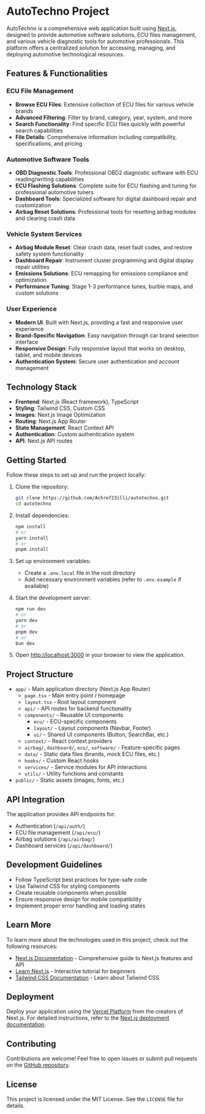 # AutoTechno Project

AutoTechno is a comprehensive web application built using [Next.js](https://nextjs.org), designed to provide automotive software solutions, ECU files management, and various vehicle diagnostic tools for automotive professionals. This platform offers a centralized solution for accessing, managing, and deploying automotive technological resources.

## Features & Functionalities

### ECU File Management
- **Browse ECU Files**: Extensive collection of ECU files for various vehicle brands
- **Advanced Filtering**: Filter by brand, category, year, system, and more
- **Search Functionality**: Find specific ECU files quickly with powerful search capabilities
- **File Details**: Comprehensive information including compatibility, specifications, and pricing

### Automotive Software Tools
- **OBD Diagnostic Tools**: Professional OBD2 diagnostic software with ECU reading/writing capabilities
- **ECU Flashing Solutions**: Complete suite for ECU flashing and tuning for professional automotive tuners
- **Dashboard Tools**: Specialized software for digital dashboard repair and customization
- **Airbag Reset Solutions**: Professional tools for resetting airbag modules and clearing crash data

### Vehicle System Services
- **Airbag Module Reset**: Clear crash data, reset fault codes, and restore safety system functionality
- **Dashboard Repair**: Instrument cluster programming and digital display repair utilities
- **Emissions Solutions**: ECU remapping for emissions compliance and optimization
- **Performance Tuning**: Stage 1-3 performance tunes, burble maps, and custom solutions

### User Experience
- **Modern UI**: Built with Next.js, providing a fast and responsive user experience
- **Brand-Specific Navigation**: Easy navigation through car brand selection interface
- **Responsive Design**: Fully responsive layout that works on desktop, tablet, and mobile devices
- **Authentication System**: Secure user authentication and account management

## Technology Stack

- **Frontend**: Next.js (React framework), TypeScript
- **Styling**: Tailwind CSS, Custom CSS
- **Images**: Next.js Image Optimization
- **Routing**: Next.js App Router
- **State Management**: React Context API
- **Authentication**: Custom authentication system
- **API**: Next.js API routes

## Getting Started

Follow these steps to set up and run the project locally:

1. Clone the repository:
    ```bash
    git clone https://github.com/Achref23illi/autotechno.git
    cd autotechno
    ```

2. Install dependencies:
    ```bash
    npm install
    # or
    yarn install
    # or
    pnpm install
    ```

3. Set up environment variables:
   - Create a `.env.local` file in the root directory
   - Add necessary environment variables (refer to `.env.example` if available)

4. Start the development server:
    ```bash
    npm run dev
    # or
    yarn dev
    # or
    pnpm dev
    # or
    bun dev
    ```

5. Open [http://localhost:3000](http://localhost:3000) in your browser to view the application.

## Project Structure

- `app/` - Main application directory (Next.js App Router)
  - `page.tsx` - Main entry point / homepage
  - `layout.tsx` - Root layout component
  - `api/` - API routes for backend functionality
  - `components/` - Reusable UI components
    - `ecu/` - ECU-specific components
    - `layout/` - Layout components (Navbar, Footer)
    - `ui/` - Shared UI components (Button, SearchBar, etc.)
  - `context/` - React context providers
  - `airbag/`, `dashboard/`, `ecu/`, `software/` - Feature-specific pages
  - `data/` - Static data files (brands, mock ECU files, etc.)
  - `hooks/` - Custom React hooks
  - `services/` - Service modules for API interactions
  - `utils/` - Utility functions and constants
- `public/` - Static assets (images, fonts, etc.)

## API Integration

The application provides API endpoints for:

- Authentication (`/api/auth/`)
- ECU file management (`/api/ecu/`)
- Airbag solutions (`/api/airbag/`)
- Dashboard services (`/api/dashboard/`)

## Development Guidelines

- Follow TypeScript best practices for type-safe code
- Use Tailwind CSS for styling components
- Create reusable components when possible
- Ensure responsive design for mobile compatibility
- Implement proper error handling and loading states

## Learn More

To learn more about the technologies used in this project, check out the following resources:

- [Next.js Documentation](https://nextjs.org/docs) - Comprehensive guide to Next.js features and API
- [Learn Next.js](https://nextjs.org/learn) - Interactive tutorial for beginners
- [Tailwind CSS Documentation](https://tailwindcss.com/docs) - Learn about Tailwind CSS

## Deployment

Deploy your application using the [Vercel Platform](https://vercel.com/new?utm_medium=default-template&filter=next.js&utm_source=create-next-app&utm_campaign=create-next-app-readme) from the creators of Next.js. For detailed instructions, refer to the [Next.js deployment documentation](https://nextjs.org/docs/app/building-your-application/deploying).

## Contributing

Contributions are welcome! Feel free to open issues or submit pull requests on the [GitHub repository](https://github.com/Achref23illi/autotechno).

## License

This project is licensed under the MIT License. See the `LICENSE` file for details.
